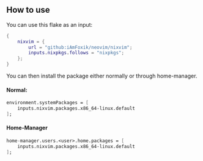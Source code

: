 ## How to use

You can use this flake as an input:

```nix
{
    nixvim = {
        url = "github:iAmFoxik/neovim/nixvim";
        inputs.nixpkgs.follows = "nixpkgs";
    };
}
```

You can then install the package either normally or through home-manager.

#### Normal:

```nix
environment.systemPackages = [
    inputs.nixvim.packages.x86_64-linux.default
];
```

#### Home-Manager

```nix
home-manager.users.<user>.home.packages = [
    inputs.nixvim.packages.x86_64-linux.default
];
```
